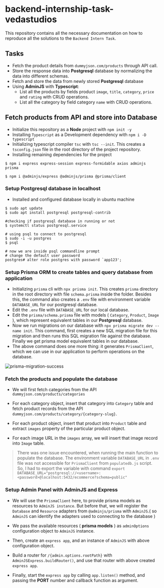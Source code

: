 # backend-internship-task-vedastudios

This repository contains all the necessary documentation on how to reproduce all the solutions to the `Backend Intern Task`.

## Tasks
- Fetch the product details from `dummyjson.com/products` through API call.
- Store the response data into **Postgresql** database by normalizing the data into different schemas.
- Fetch and store the data from newly stored **Postgresql** database
- Using **AdminJS** with **Typescript**:
  - List all the products by fields product `image`, `title`, `category`, `price` and `rating` with CRUD operations.
  - List all the category by field category `name` with CRUD operations.


## Fetch products from API and store into Database

- Initialize this repository as a **Node** project with `npm init -y`
- Installing `Typescript` as a Development dependency with `npm i -D typescript`
- Initializing typescript compiler `tsc` with `tsc --init`. This creates a `tsconfig.json` file in the root directory of the project repository.
- Installing remaining dependencies for the project

```
$ npm i express express-session express-formidable axios adminjs prisma

$ npm i @adminjs/express @adminjs/prisma @prisma/client
```

### Setup Postgresql database in localhost
- Installed and configured database locally in ubuntu machine
```
$ sudo apt update
$ sudo apt install postgresql postgresql-contrib

#checking if postgresql database in running or not
$ systemctl status postgresql.service

# using psql to connect to postgresql
$ sudo -i -u postgres
$ psql

# now we are inside psql commandline prompt
# change the default user password
postgres# alter role postgres with password `app123';
```

### Setup Prisma ORM to create tables and query database from application
- Initializing `prisma` cli with `npx prisma init`. This creates `prisma` directory in the root directory with file `schema.prisma` inside the folder. Besides this, the command also creates a `.env` file with environment variable `DATABASE_URL` for our postgresql database.
- Edit the `.env` file with `DATABASE_URL` for our local database.
- Edit the `prisma/schema.prisma` file with models ( `Category`, `Product`, `Image` ), which represent equivalent tables in our **Postgresql** database.
- Now we run migrations on our database with `npx prisma migrate dev --name init`. This command, first creates a new SQL migration file for this migration and then  runs this SQL migration file against the database. Finally we get prisma model equivalent tables in our database.
- The above command does one more thing: it generates `PrismaClient`, which we can use in our application to perform operations on the database.

![prisma-migration-success]()

### Fetch the products and populate the database

- We will first fetch categories from the API `dummyjson.com/products/categories`

- For each category object, insert that category into `Category` table and fetch product records from the API `dummyjson.com/products/category/{category-slug}`.

- For each product object, insert that product into `Product` table and extract `images` property of the particular product object.

- For each image URL in the `images` array, we will insert that image record into `Image` table.

> There was one issue encountered, when running the main function to populate the database. The environment variable `DATABASE_URL` in `.env` file was not accessible for `PrismaClient` from `populatedb.js` script. So, I had to export the variable with command `export DATABASE_URL="postgresql://<username>:<password>@localhost:5432/ecommerce?schema=public"`

### Setup Admin Panel with AdminJS and Express

- We will use the `PrismaClient` here, to provide prisma models as resources to `AdminJS instance`. But before that, we will register the `Database` and `Resource` adapters from `@adminjs/prisma` with `AdminJS`.( so `AdminJS` can identify the adapters used to connecting to the database )

- We pass the available resources ( **prisma models** ) as `adminOptions` configuration object to `AdminJS` instance.

- Then, create an `express app`, and an instance of `AdminJS` with above configuration object.

- Build a router for `/{admin.options.rootPath}` with `AdminJSExpress.buildRouter()`, and use that router with above created `express app`.

- Finally, start the `express app` by calling `app.listen()` method, and passing the **PORT** number and callback function as argument.